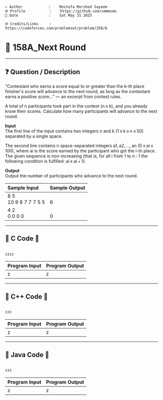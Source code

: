 ```

✍️ Author            :    Mostofa Morshed Sayeem
🌐 Profile           :    https://github.com/smmmsmo
📅 Date              :    Sat May 31 2025

🌐 Credits/Links     :    https://codeforces.com/problemset/problem/158/A

```

# 📃 158A_Next Round
---
## ❓ Question / Description

"Contestant who earns a score equal to or greater than the k-th place finisher's score will advance to the next round, as long as the contestant earns a positive score..." — an excerpt from contest rules.

A total of n participants took part in the contest (n ≥ k), and you already know their scores. Calculate how many participants will advance to the next round.

**Input**  
The first line of the input contains two integers n and k (1 ≤ k ≤ n ≤ 50) separated by a single space.

The second line contains n space-separated integers a1, a2, ..., an (0 ≤ ai ≤ 100), where ai is the score earned by the participant who got the i-th place. The given sequence is non-increasing (that is, for all i from 1 to n - 1 the following condition is fulfilled: ai ≥ ai + 1).


**Output**  
Output the number of participants who advance to the next round.



| Sample Input    | Sample Output |
|:----------------|:--------------|
| 8 5 <br> 10  9  8  7  7  7  5  5  | <br> 6        |
| 4 2 <br> 0 0 0 0                  | <br> 0        |

---

## 🎀 C Code 🎀


```c

zzzz

```


| Program Input | Program Output |
|:--------------|:---------------|
|   z           |   z            |

---

## 🎀 C++ Code 🎀



```C++

zzz

```


| Program Input | Program Output |
|:--------------|:---------------|
|   z           |   z            |

---

## 🎀 Java Code 🎀



```java

zzz

```


| Program Input | Program Output |
|:--------------|:---------------|
|   z           |   z            |